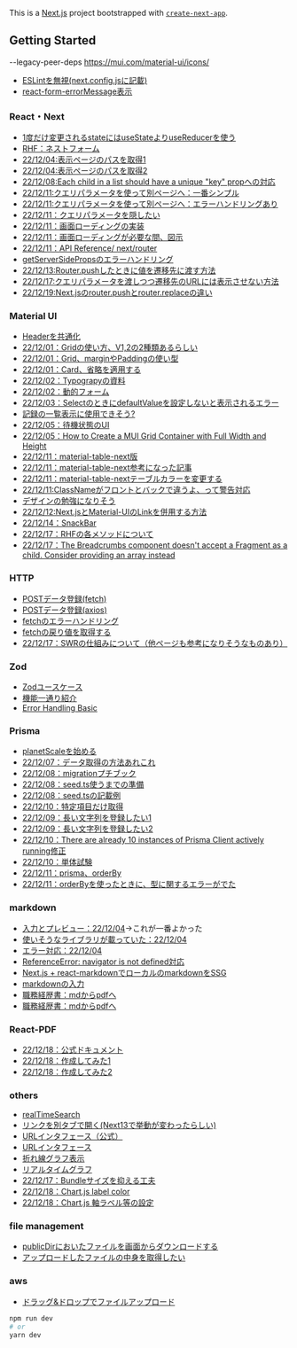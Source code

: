 This is a [Next.js](https://nextjs.org/) project bootstrapped with [`create-next-app`](https://github.com/vercel/next.js/tree/canary/packages/create-next-app).

## Getting Started
--legacy-peer-deps
https://mui.com/material-ui/icons/
- [ESLintを無視(next.config.jsに記載)](https://nextjs.org/docs/api-reference/next.config.js/ignoring-eslint)
- [react-form-errorMessage表示](https://react-hook-form.com/api/useformstate/errormessage)

### React・Next
- [1度だけ変更されるstateにはuseStateよりuseReducerを使う](https://zenn.dev/spacemarket/articles/9eb80496fa5fe6?s=09)
- [RHF：ネストフォーム](https://zenn.dev/maro12/articles/7d011d3dfed5d4#%E8%A8%98%E4%BA%8B%E3%81%AE%E6%A6%82%E8%A6%81)
- [22/12/04:表示ページのパスを取得1](https://www.delftstack.com/ja/howto/react/react-get-current-url/)
- [22/12/04:表示ページのパスを取得2](https://dev-k.hatenablog.com/entry/how-to-access-the-window-object-in-nextjs-dev-k)
- [22/12/08:Each child in a list should have a unique "key" propへの対応](https://dev.classmethod.jp/articles/avoiding-warningeach-child-in-a-list-should-have-a-unique-key-prop-in-react-apps-is-called-and-not-on-the-side-do-it-on-the-caller/)
- [22/12/11:クエリパラメータを使って別ページへ：一番シンプル](https://qiita.com/syu_ikeda/items/9f3c2f041a1031651c61)
- [22/12/11:クエリパラメータを使って別ページへ：エラーハンドリングあり](https://abillyz.com/mamezou/studies/410)
- [22/12/11：クエリパラメータを隠したい](https://stackoverflow.com/questions/70484870/how-to-hide-query-params-from-the-url-while-using-router-push)
- [22/12/11：画面ローディングの実装](https://fumidzuki.com/knowledge/5013/)
- [22/12/11：画面ローディングが必要な間、図示](https://deecode.net/?p=1891)
- [22/12/11：API Reference/ next/router](https://zenn.dev/unreact/articles/nextjs-next-router#%E3%81%93%E3%81%AE%E8%A8%98%E4%BA%8B%E3%81%AB%E3%81%A4%E3%81%84%E3%81%A6)
- [getServerSidePropsのエラーハンドリング](https://zenn.dev/takepepe/articles/nextjs-error-handling)
- [22/12/13:Router.pushしたときに値を遷移先に渡す方法](https://stackoverflow.com/questions/55182529/next-js-router-push-with-state)
- [22/12/17:クエリパラメータを渡しつつ遷移先のURLには表示させない方法](https://zenn.dev/pk_yakkun/articles/39dbcac61d569b)
- [22/12/19:Next.jsのrouter.pushとrouter.replaceの違い](https://qiita.com/ke_na/items/ee6a6edd24847c616b62#%E5%90%91%E3%81%84%E3%81%A6%E3%81%84%E3%82%8B%E4%BD%BF%E3%81%84%E6%96%B9)

### Material UI
- [Headerを共通化](https://www.to-r.net/media/next-meta-tags/)
- [22/12/01：Gridの使い方、V1,2の2種類あるらしい](https://weblion303.net/1236)
- [22/12/01：Grid、marginやPaddingの使い型](https://smartdevpreneur.com/mui-grid-spacing-padding-and-margin-a-styling-guide/)
- [22/12/01：Card、省略を適用する](https://qiita.com/kazufoot21/items/b381f4b9c4f44fa97aee)
- [22/12/02：Typograpyの資料](https://mui.com/material-ui/api/typography/)
- [22/12/02：動的フォーム](https://note.com/note_fumi/n/naa2d4f16133b)
- [22/12/03：SelectのときにdefaultValueを設定しないと表示されるエラー](https://stackoverflow.com/questions/60813040/materialui-select-set-value-is-always-out-of-range)
- [記録の一覧表示に使用できそう?](https://mui.com/material-ui/react-stack/)
- [22/12/05：待機状態のUI](https://zenn.dev/kii/articles/progress-indicator-ui)
- [22/12/05：How to Create a MUI Grid Container with Full Width and Height](https://smartdevpreneur.com/how-to-create-a-mui-grid-container-with-full-width-and-height/)
- [22/12/11：material-table-next版](https://www.npmjs.com/package/material-table-next)
- [22/12/11：material-table-next参考になった記事](https://zenn.dev/kazu777/articles/51b08d9238617a#%E3%83%87%E3%83%A2)
- [22/12/11：material-table-nextテーブルカラーを変更する](https://github.com/mbrn/material-table/issues/169)
- [22/12/11:ClassNameがフロントとバックで違うよ、って警告対応](https://zenn.dev/nbr41to/articles/c0c691653e3d55#.babelrc-%E3%82%92%E4%BD%9C%E6%88%90)
- [デザインの勉強になりそう](https://m2.material.io/design/layout/responsive-layout-grid.html#grid-customization)
- [22/12/12:Next.jsとMaterial-UIのLinkを併用する方法](https://omkz.net/nextjs-mu-link/)
- [22/12/14：SnackBar](https://mui.com/material-ui/api/snackbar/)
- [22/12/17：RHFの各メソッドについて](https://qiita.com/NozomuTsuruta/items/60d15d97eeef71993f06)
- [22/12/17：The Breadcrumbs component doesn't accept a Fragment as a child. Consider providing an array instead](https://marsquai.com/745ca65e-e38b-4a8e-8d59-55421be50f7e/f83dca4c-79db-4adf-b007-697c863b82a5/2bc34da4-3f8c-4b46-8e10-b016dbcb89bb/)

### HTTP
- [POSTデータ登録(fetch)](https://qiita.com/legokichi/items/801e88462eb5c84af97d)
- [POSTデータ登録(axios)](https://qiita.com/kaikusakari/items/1da54c021c19a03df5b2)
- [fetchのエラーハンドリング](https://zenn.dev/junki555/articles/4ab67fc78ce64c)
- [fetchの戻り値を取得する](https://ja.javascript.info/fetch)
- [22/12/17：SWRの仕組みについて（他ページも参考になりそうなものあり）](https://swr.vercel.app/docs/advanced/understanding)

### Zod
- [Zodユースケース](https://zenn.dev/kaz_z/articles/how-to-use-zod)
- [機能一通り紹介](https://zenn.dev/uttk/articles/bd264fa884e026#.parse())
- [Error Handling Basic](https://tech.every.tv/entry/2022/03/31/170000)

### Prisma
- [planetScaleを始める](https://zenn.dev/nbr41to/articles/adabca83b2e6ea)
- [22/12/07：データ取得の方法あれこれ](https://qiita.com/koffee0522/items/92be1826f1a150bfe62e)
- [22/12/08：migrationプチブック](https://zenn.dev/thirosue/books/49a4ee418743ed/viewer/57d161)
- [22/12/08：seed.ts使うまでの準備](https://www.prisma.io/docs/guides/database/seed-database)
- [22/12/08：seed.tsの記載例](https://github.com/prisma/prisma-examples/blob/latest/typescript/graphql/prisma/seed.ts)
- [22/12/10：特定項目だけ取得](https://www.prisma.io/docs/concepts/components/prisma-client/select-fields)
- [22/12/09：長い文字列を登録したい1](https://zenn.dev/ikekyo/scraps/f6c87fbfd3bf9d)
- [22/12/09：長い文字列を登録したい2](https://www.prisma.io/docs/reference/api-reference/prisma-schema-reference#mysql)
- [22/12/10：There are already 10 instances of Prisma Client actively running修正](https://zenn.dev/kanasugi/articles/368d0b39c94daf)
- [22/12/10：単体試験](https://www.prisma.io/docs/guides/testing/unit-testing)
- [22/12/11：prisma、orderBy](https://www.howtographql.com/typescript-helix/10-filtering-pagination-and-sorting/)
- [22/12/11：orderByを使ったときに、型に関するエラーがでた](https://github.com/prisma/prisma/issues/11104)

### markdown
- [入力とプレビュー：22/12/04](https://qiita.com/t_okkan/items/0a3318f90ee6c4468f82#%E3%83%9E%E3%83%BC%E3%82%AF%E3%83%80%E3%82%A6%[…]l%E3%81%AB%E5%A4%89%E6%8F%9B%E3%81%99%E3%82%8B)→これが一番よかった
- [使いそうなライブラリが載っていた：22/12/04](https://zenn.dev/rinka/articles/b260e200cb5258)
- [エラー対応：22/12/04](https://stackoverflow.com/questions/65646007/next-js-dompurify-sanitize-shows-typeerror-dompurify-webpack-imported-module)
- [ReferenceError: navigator is not defined対応](https://qiita.com/akki-memo/items/bd14d9af5dc1be8e04c9)
- [Next.js + react-markdownでローカルのmarkdownをSSG](https://zenn.dev/asazutaiga/articles/be2a8a5f428a38)
- [markdownの入力](https://qiita.com/t_okkan/items/0a3318f90ee6c4468f82)
- [職務経歴書：mdからpdfへ](https://zenn.dev/ryo_kawamata/articles/resume-on-github)
- [職務経歴書：mdからpdfへ](https://zenn.dev/ryo_kawamata/articles/resume-on-github)

### React-PDF
- [22/12/18：公式ドキュメント](https://react-pdf.org/repl)
- [22/12/18：作成してみた1](https://zenn.dev/furai_mountain/articles/5195f0820ea382)
- [22/12/18：作成してみた2](https://qiita.com/kashimuuuuu/items/0d249be6bcea834c473c)

### others
- [realTimeSearch](https://yutaro-blog.net/2022/03/21/react-search/#index_id0)
- [リンクを別タブで開く(Next13で挙動が変わったらしい)](https://qiita.com/syu_ikeda/items/86f6ad0ddfe8c5e1686b)
- [URLインタフェース（公式）](https://developer.mozilla.org/ja/docs/Web/API/URL?s=09)
- [URLインタフェース](https://github.com/azu/url-cheatsheet?s=09)
- [折れ線グラフ表示](https://zenn.dev/rinda_1994/articles/7e04702247f3e2)
- [リアルタイムグラフ](https://zenn.dev/micronn/articles/3d00abe9696e64)
- [22/12/17：Bundleサイズを抑える工夫](https://zenn.dev/yuku/articles/2f4b05fce10def)
- [22/12/18：Chart.js label color](https://stackoverflow.com/questions/37292423/chart-js-label-color)
- [22/12/18：Chart.js 軸ラベル等の設定](http://www.kogures.com/hitoshi/javascript/chartjs/scale-label.html)

### file management
- [publicDirにおいたファイルを画面からダウンロードする](https://reactgo.com/react-download-file-on-button-click/)
- [アップロードしたファイルの中身を取得したい](https://ja.javascript.info/file)

### aws
- [ドラッグ&ドロップでファイルアップロード](https://zenn.dev/jinwatanabe/articles/66c712e44661d9#aws-sdk)

```bash
npm run dev
# or
yarn dev
```

